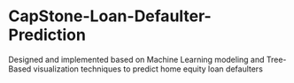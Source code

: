 # CapStone-Loan-Defaulter-Prediction
Designed and implemented based on Machine Learning modeling and Tree-Based visualization techniques to predict home equity loan defaulters
